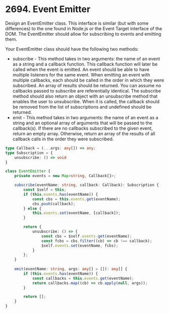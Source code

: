 # 2694. Event Emitter

Design an EventEmitter class. This interface is similar (but with some differences) to the one found in Node.js or the Event Target interface of the DOM. The EventEmitter should allow for subscribing to events and emitting them.

Your EventEmitter class should have the following two methods:

- subscribe - This method takes in two arguments: the name of an event as a string and a callback function. This callback function will later be called when the event is emitted.
An event should be able to have multiple listeners for the same event. When emitting an event with multiple callbacks, each should be called in the order in which they were subscribed. An array of results should be returned. You can assume no callbacks passed to subscribe are referentially identical.
The subscribe method should also return an object with an unsubscribe method that enables the user to unsubscribe. When it is called, the callback should be removed from the list of subscriptions and undefined should be returned.
- emit - This method takes in two arguments: the name of an event as a string and an optional array of arguments that will be passed to the callback(s). If there are no callbacks subscribed to the given event, return an empty array. Otherwise, return an array of the results of all callback calls in the order they were subscribed.

```ts
type Callback = (...args: any[]) => any;
type Subscription = {
    unsubscribe: () => void
}

class EventEmitter {
    private events = new Map<string, Callback[]>;

    subscribe(eventName: string, callback: Callback): Subscription {
        const $self = this;
        if (this.events.has(eventName)) {
            const cbs = this.events.get(eventName);
            cbs.push(callback);
        } else {
            this.events.set(eventName, [callback]);
        }

        return {
            unsubscribe: () => {
                const cbs = $self.events.get(eventName);
                const fcbs = cbs.filter((cb) => cb !== callback);
                $self.events.set(eventName, fcbs);
            }
        };
    }
    
    emit(eventName: string, args: any[] = []): any[] {
        if (this.events.has(eventName)) {
            const callbacks = this.events.get(eventName);
            return callbacks.map((cb) => cb.apply(null, args));
        }

        return [];
    }
}
```
